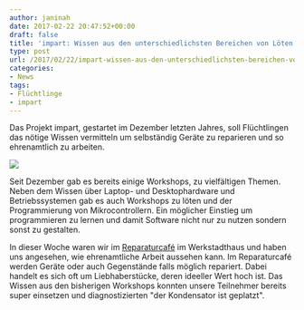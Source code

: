 ```yaml
---
author: janinah
date: 2017-02-22 20:47:52+00:00
draft: false
title: 'impart: Wissen aus den unterschiedlichsten Bereichen von Löten bis Software'
type: post
url: /2017/02/22/impart-wissen-aus-den-unterschiedlichsten-bereichen-von-loeten-bis-software/
categories:
- News
tags:
- Flüchtlinge
- impart
---
```


Das Projekt impart, gestartet im Dezember letzten Jahres, soll Flüchtlingen das nötige Wissen vermitteln um selbständig Geräte zu reparieren und so ehrenamtlich zu arbeiten. 

[![](https://www.fablab-neckar-alb.org/wp-content/uploads/2017/02/wp-image-1118677793jpg.jpg)
](https://www.fablab-neckar-alb.org/wp-content/uploads/2017/02/wp-image-1118677793jpg.jpg)

Seit Dezember gab es bereits einige Workshops, zu vielfältigen Themen. Neben dem Wissen über Laptop- und Desktophardware und Betriebssystemen gab es auch Workshops zu löten und der Programmierung von Mikrocontrollern. Ein möglicher Einstieg um programmieren zu lernen und damit Software nicht nur zu nutzen sondern sonst zu gestalten. 

In dieser Woche waren wir im [Reparaturcafé](http://www.werkstadthaus.de/hauptmenu/handwerk/reparatur-cafe.html) im Werkstadthaus und haben uns angesehen, wie ehrenamtliche Arbeit aussehen kann. Im Reparaturcafé werden Geräte oder auch Gegenstände falls möglich repariert. Dabei handelt es sich oft um Liebhaberstücke, deren ideeller Wert hoch ist. Das Wissen aus den bisherigen Workshops konnten unsere Teilnehmer bereits super einsetzen und diagnostizierten "der Kondensator ist geplatzt".
